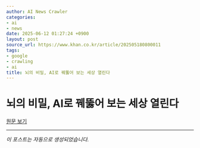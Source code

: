 ```yaml
---
author: AI News Crawler
categories:
- ai
- news
date: 2025-06-12 01:27:24 +0900
layout: post
source_url: https://www.khan.co.kr/article/202505180800011
tags:
- google
- crawling
- ai
title: 뇌의 비밀, AI로 꿰뚫어 보는 세상 열린다
---
```


# 뇌의 비밀, AI로 꿰뚫어 보는 세상 열린다

[원문 보기](https://www.khan.co.kr/article/202505180800011)

---
*이 포스트는 자동으로 생성되었습니다.*
